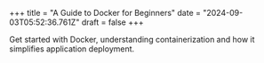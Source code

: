 +++
title = "A Guide to Docker for Beginners"
date = "2024-09-03T05:52:36.761Z"
draft = false
+++

  Get started with Docker, understanding containerization and how it simplifies application deployment.
        